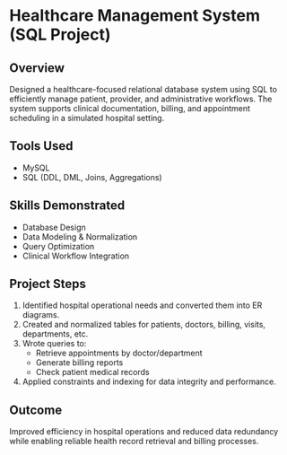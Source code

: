 # Healthcare Management System (SQL Project)

## Overview
Designed a healthcare-focused relational database system using SQL to efficiently manage patient, provider, and administrative workflows. The system supports clinical documentation, billing, and appointment scheduling in a simulated hospital setting.

## Tools Used
- MySQL
- SQL (DDL, DML, Joins, Aggregations)

## Skills Demonstrated
- Database Design
- Data Modeling & Normalization
- Query Optimization
- Clinical Workflow Integration

## Project Steps
1. Identified hospital operational needs and converted them into ER diagrams.
2. Created and normalized tables for patients, doctors, billing, visits, departments, etc.
3. Wrote queries to:
   - Retrieve appointments by doctor/department
   - Generate billing reports
   - Check patient medical records
4. Applied constraints and indexing for data integrity and performance.

## Outcome
Improved efficiency in hospital operations and reduced data redundancy while enabling reliable health record retrieval and billing processes.
